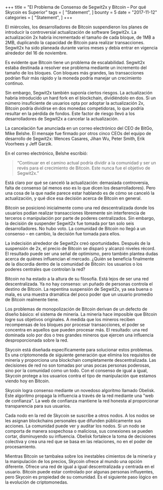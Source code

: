 +++
title = "El Problema de Consenso de Segwit2x y Bitcoin – Por qué Skycoin es Superior"
tags = [
    "Statement",
]
bounty = 5
date = "2017-11-12"
categories = [
    "Statement",
]
+++

El miércoles, los desarrolladores de Bitcoin suspendieron los planes de introducir la controversial actualización de software Segwit2x. La actualización 2x habría incrementado el tamaño de cada bloque, de 1MB a 2MB, duplicando la capacidad de Bitcoin para realizar transacciones. Segwit2x ha sido planeada durante varios meses y debía entrar en vigencia alrededor del 16 de noviembre. 

Es evidente que Bitcoin tiene un problema de escalabilidad. Segwit2x estaba destinada a resolver ese problema mediante un incremento del tamaño de los bloques. Con bloques más grandes, las transacciones podrían fluir más rápido y la moneda podría manejar un crecimiento continuo. 

Sin embargo, Segwit2x también suponía ciertos riesgos. La actualización habría introducido un hard fork en el blockchain, dividiéndolo en dos. Si un número insuficiente de usuarios opta por adoptar la actualización 2x, Bitcoin podría dividirse en dos monedas competidoras, lo que podría resultar en la pérdida de fondos. Este factor de riesgo llevó a los desarrolladores de Segwit2x a cancelar la actualización.

La cancelación fue anunciada en un correo electrónico del CEO de BitGo, Mike Belshe. El mensaje fue firmado por otros cinco CEOs del equipo de desarrollo de Segwit2x: Wences Casares, Jihan Wu, Peter Smith, Erik Voorhees y Jeff Garzik. 

En el correo electrónico, Belshe escribió:

>“Continuar en el camino actual podría dividir a la comunidad y ser un revés para el crecimiento de Bitcoin. Este nunca fue el objetivo de Segwit2x.”

Está claro por qué se canceló la actualización: demasiada controversia, falta de consenso (al menos eso es lo que dicen los desarrolladores). Pero una cosa de la que nadie parece estar hablando es de cómo se canceló la actualización, y qué dice esa decisión acerca de Bitcoin en general. 

Bitcoin se posicionó inicialmente como una red descentralizada donde los usuarios podían realizar transacciones libremente sin interferencia de terceros o manipulación por parte de poderes centralizados. Sin embargo, la decisión de suspender Segwit2x fue tomada por tan solo seis desarrolladores. No hubo voto. La comunidad de Bitcoin no llegó a un consenso – en cambio, la decisión fue tomada para ellos.

La indecisión alrededor de Segwit2x creó oportunidades. Después de la suspensión de 2x, el precio de Bitcoin se disparó y alcanzó niveles récord. El resultado puede ser una señal de optimismo, pero también plantea dudas acerca de quiénes influencian el mercado. ¿Quién se beneficia finalmente de la discordia dentro de la comunidad de Bitcoin: los usuarios o los poderes centrales que controlan la red?

Bitcoin no ha estado a la altura de su filosofía. Está lejos de ser una red descentralizada. Ya no hay consenso: un puñado de personas controla el destino de Bitcoin. La repentina suspensión de Segwit2x, ya sea buena o mala, es una muestra dramática del poco poder que un usuario promedio de Bitcoin realmente tiene.

Los problemas de monopolización de Bitcoin derivan de un defecto de diseño básico: el sistema de minería. La minería hace imposible que Bitcoin logre sus objetivos originales. A medida que los mineros reciben recompensas de los bloques por procesar transacciones, el poder se concentra en aquellos que pueden procesar más. El resultado: una red dominada solo por dos o tres grandes mineros que ejercen una influencia desproporcionada sobre la red.

Skycoin está diseñada específicamente para solucionar estos problemas. Es una criptomoneda de siguiente generación que elimina los requisitos de minería y proporciona una blockchain completamente descentralizada. Las decisiones de red no son tomadas por unas pocas personas poderosas, sino por la comunidad como un todo. Con el consenso de igual a igual, Skycoin protege a los usuarios contra el tipo de manipulación que estamos viendo hoy en Bitcoin.

Skycoin logra consenso mediante un novedoso algoritmo llamado Obelisk. Este algoritmo propaga la influencia a través de la red mediante una "web de confianza". La web de confianza mantiene la red honesta al proporcionar transparencia para sus usuarios. 

Cada nodo en la red de Skycoin se suscribe a otros nodos. A los nodos se les asignan blockchains personales que difunden públicamente sus acciones. La comunidad puede ver y auditar los nodos. Si un nodo se comporta de manera sospechosa o maliciosa, sus conexiones se pueden cortar, disminuyendo su influencia. Obelisk fortalece la toma de decisiones colectiva y crea una red que se basa en las relaciones, no en el poder de procesamiento.

Mientras Bitcoin se tambalea sobre los inestables cimientos de la minería y la manipulación de los precios, Skycoin ofrece al mundo una opción diferente. Ofrece una red de igual a igual descentralizada y centrada en el usuario. Bitcoin puede estar controlado por algunas personas influyentes, pero Skycoin es propiedad de su comunidad. Es el siguiente paso lógico en la evolución de criptomonedas.
